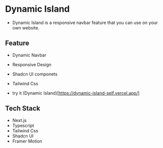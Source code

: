 # Dynamic Island

- Dynamic Island is a responsive navbar feature that you can use on your own website.

## Feature

- Dynamic Navbar
- Responsive Design
- Shadcn UI componets
- Tailwind Css

- try it (Dynamic Island)[https://dynamic-island-self.vercel.app/]

## Tech Stack

- Next.js
- Typescript
- Tailwind Css
- Shadcn UI
- Framer Motion
